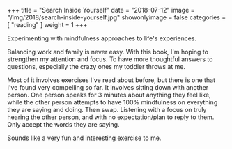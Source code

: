 +++
title = "Search Inside Yourself"
date = "2018-07-12"
image = "/img/2018/search-inside-yourself.jpg"
showonlyimage = false
categories = [ "reading" ]
weight = 1
+++

Experimenting with mindfulness approaches to life's experiences.
<!--more-->

Balancing work and family is never easy. With this book, I'm hoping to strengthen my attention and 
focus. To have more thoughtful answers to questions, especially the crazy ones my toddler throws 
at me.

Most of it involves exercises I've read about before, but there is one that I've found very 
compelling so far. It involves sitting down with another person. One person speaks for 3 minutes 
about anything they feel like, while the other person attempts to have 100% mindfulness on 
everything they are saying and doing. Then swap. Listening with a focus on truly hearing the other 
person, and with no expectation/plan to reply to them. Only accept the words they are saying. 

Sounds like a very fun and interesting exercise to me. 

